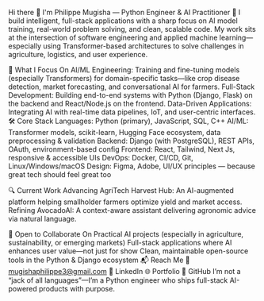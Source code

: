 Hi there 👋 I'm Philippe Mugisha — Python Engineer & AI Practitioner 👑
I build intelligent, full-stack applications with a sharp focus on AI model training, real-world problem solving, and clean, scalable code. My work sits at the intersection of software engineering and applied machine learning—especially using Transformer-based architectures to solve challenges in agriculture, logistics, and user experience.

🧠 What I Focus On
AI/ML Engineering: Training and fine-tuning models (especially Transformers) for domain-specific tasks—like crop disease detection, market forecasting, and conversational AI for farmers.
Full-Stack Development: Building end-to-end systems with Python (Django, Flask) on the backend and React/Node.js on the frontend.
Data-Driven Applications: Integrating AI with real-time data pipelines, IoT, and user-centric interfaces.
🛠️ Core Stack
Languages: Python (primary), JavaScript, SQL, C++
AI/ML: Transformer models, scikit-learn, Hugging Face ecosystem, data preprocessing & validation
Backend: Django (with PostgreSQL), REST APIs, OAuth, environment-based config
Frontend: React, Tailwind, Next Js, responsive & accessible UIs
DevOps: Docker, CI/CD, Git, Linux/Windows/macOS
Design: Figma, Adobe, UI/UX principles — because great tech should feel great too

🔍 Current Work
Advancing AgriTech Harvest Hub: An AI-augmented platform helping smallholder farmers optimize yield and market access.
Refining AvocadoAI: A context-aware assistant delivering agronomic advice via natural language.

🌱 Open to Collaborate On
Practical AI projects (especially in agriculture, sustainability, or emerging markets)
Full-stack applications where AI enhances user value—not just for show
Clean, maintainable open-source tools in the Python & Django ecosystem
📬 Reach Me
📧 mugishaphilippe3@gmail.com
💼 LinkedIn
🌐 Portfolio
🐙 GitHub
I’m not a “jack of all languages”—I’m a Python engineer who ships full-stack AI-powered products with purpose. 
